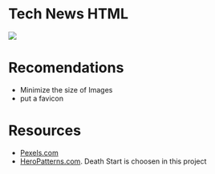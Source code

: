 # Tech News HTML
![](./screenshot.png)

# Recomendations
* Minimize the size of Images
* put a favicon

# Resources
* [Pexels.com](https://www.pexels.com/)
* [HeroPatterns.com](https://www.heropatterns.com/). Death Start is choosen in this project
